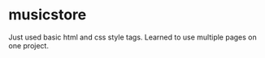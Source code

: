 # musicstore
Just used basic html and css style tags.
Learned to use multiple pages on one project.
